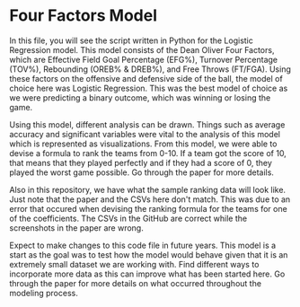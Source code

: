 # Four Factors Model

In this file, you will see the script written in Python for the Logistic Regression model. This model consists of the Dean Oliver Four Factors, which are Effective Field Goal Percentage (EFG%), Turnover Percentage (TOV%), Rebounding (OREB% & DREB%), and Free Throws (FT/FGA). Using these factors on the offensive and defensive side of the ball, the model of choice here was Logistic Regression. This was the best model of choice as we were predicting a binary outcome, which was winning or losing the game.

Using this model, different analysis can be drawn. Things such as average accuracy and significant variables were vital to the analysis of this model which is represented as visualizations. From this model, we were able to devise a formula to rank the teams from 0-10. If a team got the score of 10, that means that they played perfectly and if they had a score of 0, they played the worst game possible. Go through the paper for more details.

Also in this repository, we have what the sample ranking data will look like. Just note that the paper and the CSVs here don't match. This was due to an error that occured when devising the ranking formula for the teams for one of the coefficients. The CSVs in the GitHub are correct while the screenshots in the paper are wrong.

Expect to make changes to this code file in future years. This model is a start as the goal was to test how the model would behave given that it is an extremely small dataset we are working with. Find different ways to incorporate more data as this can improve what has been started here. Go through the paper for more details on what occurred throughout the modeling process.
